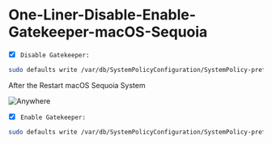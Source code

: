# One-Liner-Disable-Enable-Gatekeeper-macOS-Sequoia
- [x] `Disable Gatekeeper:`
```bash
sudo defaults write /var/db/SystemPolicyConfiguration/SystemPolicy-prefs.plist enabled -string no && sudo shutdown -h +10s
```

After the Restart macOS Sequoia System

![Anywhere](https://github.com/user-attachments/assets/3fac82d6-8f87-43dc-b4a7-ed5f540c4fbc)



- [x] `Enable Gatekeeper:`
```bash
sudo defaults write /var/db/SystemPolicyConfiguration/SystemPolicy-prefs.plist enabled -string yes && sudo shutdown -h +10s
```
